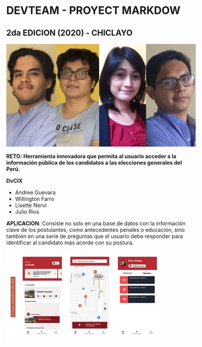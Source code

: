 # DEVTEAM - PROYECT MARKDOW
## 2da EDICION (2020) - CHICLAYO
![Ganadores de la hackaton](../proyecto/IMG/segunda_edicion.jpg)

**RETO: Herramienta innovadora que permita al usuario acceder a la información pública de los candidatos a las elecciones generales del Perú.**

**DvCIX**

* Andree Guevara
* Willington Farro
* Lisette Nervi
* Julio Rios

**APLICACION**: Consiste no solo en una base de datos con la información clave de los postulantes, como antecedentes penales o educación, sino también en una serie de preguntas que el usuario debe responder para identificar al candidato más acorde con su postura. 

![Resultado en el mapa](../proyecto/IMG/mobil2.jpg)